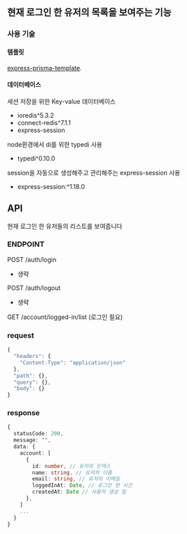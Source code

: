 ## 현재 로그인 한 유저의 목록을 보여주는 기능

### 사용 기술

#### 템플릿
[express-prisma-template](https://github.com/DongSeonYoo/express-prisma-template).


#### 데이터베이스
세션 저장을 위한 Key-value 데이터베이스
- ioredis^5.3.2
- connect-redis^7.1.1
- express-session

node환경에서 di를 위한 typedi 사용
- typedi^0.10.0

session을 자동으로 생성해주고 관리해주는 express-session 사용
- express-session:^1.18.0


## API
현재 로그인 한 유저들의 리스트를 보여줍니다 <br>

### ENDPOINT <br>

POST /auth/login
  - 생략
  
POST /auth/logout
  - 생략

GET /account/logged-in/list (로그인 필요)

### request

```Typescript
{
  "headers": {
    "Content-Type": "application/json"
  },
  "path": {},
  "query": {},
  "body": {}
}
```

### response

```Typescript
{
  statusCode: 200,
  message: "",
  data: {
    account: [
      {
        id: number, // 유저의 인덱스
        name: string, // 유저의 이름
        email: string, // 유저의 이메일
        loggedInAt: Date, // 로그인 한 시간
        createdAt: Date // 사용자 생성 일
      },
    ]
    ...
  }
}
```
